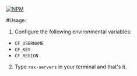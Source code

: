 [![NPM](https://nodei.co/npm/rax-servers.png?downloads=true&downloadRank=true&stars=true)](https://nodei.co/npm/rax-servers/)

#Usage:
1. Configure the following environmental variables:
 * `CF_USERNAME`
 * `CF_KEY`
 * `CF_REGION`

2. Type `rax-servers` in your terminal and that's it.

